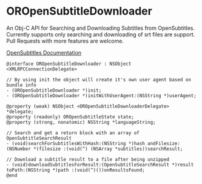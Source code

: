 OROpenSubtitleDownloader
========================

An Obj-C API for Searching and Downloading Subtitles from OpenSubtitles. Currently supports only searching and downloading of srt files are support. Pull Requests with more features are welcome.

[OpenSubtitles Documentation](http://trac.opensubtitles.org/projects/opensubtitles/wiki/XmlRpcIntro)

```
@interface OROpenSubtitleDownloader : NSObject <XMLRPCConnectionDelegate>

// By using init the object will create it's own user agent based on bundle info
- (OROpenSubtitleDownloader *)init;
- (OROpenSubtitleDownloader *)initWithUserAgent:(NSString *)userAgent;

@property (weak) NSObject <OROpenSubtitleDownloaderDelegate> *delegate;
@property (readonly) OROpenSubtitleState state;
@property (strong, nonatomic) NSString *languageString;

// Search and get a return block with an array of OpenSubtitleSearchResult
- (void)searchForSubtitlesWithHash:(NSString *)hash andFilesize:(NSNumber *)filesize :(void(^) (NSArray *subtitles))searchResult;

// Download a subtitle result to a file after being unzipped
- (void)downloadSubtitlesForResult:(OpenSubtitleSearchResult *)result toPath:(NSString *)path :(void(^)())onResultsFound;
@end
```